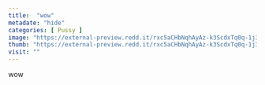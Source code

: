```yaml
---
title:  "wow"
metadate: "hide"
categories: [ Pussy ]
image: "https://external-preview.redd.it/rxc5aCHbNqhAyAz-k3ScdxTq0q-1j381nGT4GEeX6Rc.jpg?auto=webp&s=a48d388b285fc3b1369d93574285ec74797720af"
thumb: "https://external-preview.redd.it/rxc5aCHbNqhAyAz-k3ScdxTq0q-1j381nGT4GEeX6Rc.jpg?width=1080&crop=smart&auto=webp&s=d04c74581c8d5dd23ccc48eb197afebd41ed71a5"
visit: ""
---
```

wow
